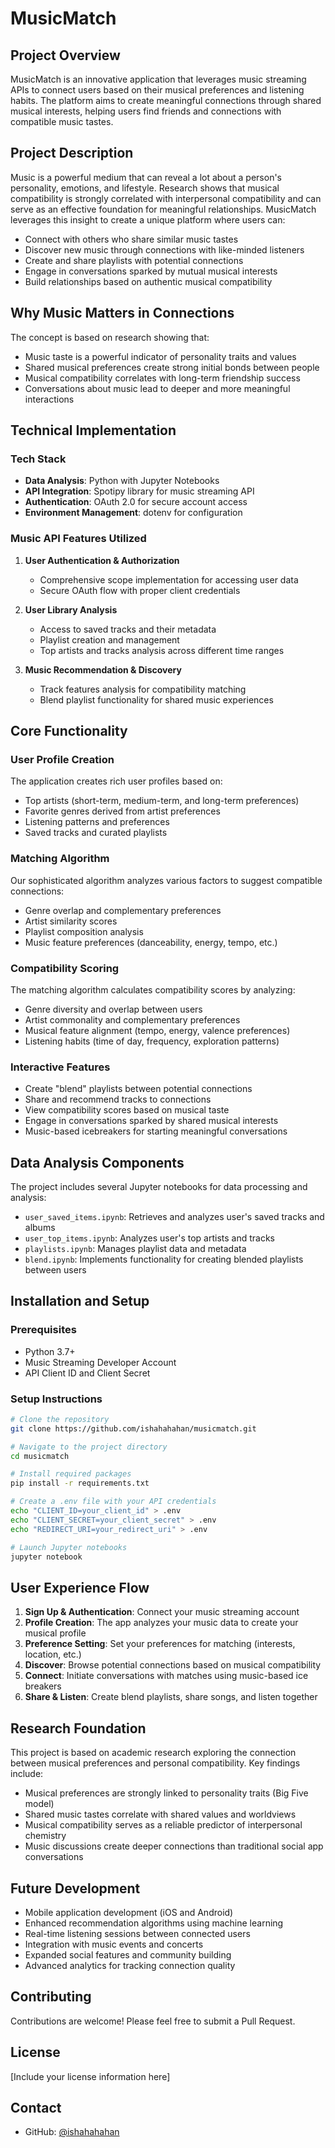 # MusicMatch

## Project Overview
MusicMatch is an innovative application that leverages music streaming APIs to connect users based on their musical preferences and listening habits. The platform aims to create meaningful connections through shared musical interests, helping users find friends and connections with compatible music tastes.

## Project Description
Music is a powerful medium that can reveal a lot about a person's personality, emotions, and lifestyle. Research shows that musical compatibility is strongly correlated with interpersonal compatibility and can serve as an effective foundation for meaningful relationships. MusicMatch leverages this insight to create a unique platform where users can:

- Connect with others who share similar music tastes
- Discover new music through connections with like-minded listeners
- Create and share playlists with potential connections
- Engage in conversations sparked by mutual musical interests
- Build relationships based on authentic musical compatibility

## Why Music Matters in Connections

The concept is based on research showing that:
- Music taste is a powerful indicator of personality traits and values
- Shared musical preferences create strong initial bonds between people
- Musical compatibility correlates with long-term friendship success
- Conversations about music lead to deeper and more meaningful interactions

## Technical Implementation

### Tech Stack
- **Data Analysis**: Python with Jupyter Notebooks
- **API Integration**: Spotipy library for music streaming API
- **Authentication**: OAuth 2.0 for secure account access
- **Environment Management**: dotenv for configuration

### Music API Features Utilized
1. **User Authentication & Authorization**
   - Comprehensive scope implementation for accessing user data
   - Secure OAuth flow with proper client credentials

2. **User Library Analysis**
   - Access to saved tracks and their metadata
   - Playlist creation and management
   - Top artists and tracks analysis across different time ranges

3. **Music Recommendation & Discovery**
   - Track features analysis for compatibility matching
   - Blend playlist functionality for shared music experiences

## Core Functionality

### User Profile Creation
The application creates rich user profiles based on:
- Top artists (short-term, medium-term, and long-term preferences)
- Favorite genres derived from artist preferences
- Listening patterns and preferences
- Saved tracks and curated playlists

### Matching Algorithm
Our sophisticated algorithm analyzes various factors to suggest compatible connections:
- Genre overlap and complementary preferences
- Artist similarity scores
- Playlist composition analysis
- Music feature preferences (danceability, energy, tempo, etc.)

### Compatibility Scoring
The matching algorithm calculates compatibility scores by analyzing:
- Genre diversity and overlap between users
- Artist commonality and complementary preferences
- Musical feature alignment (tempo, energy, valence preferences)
- Listening habits (time of day, frequency, exploration patterns)

### Interactive Features
- Create "blend" playlists between potential connections
- Share and recommend tracks to connections
- View compatibility scores based on musical taste
- Engage in conversations sparked by shared musical interests
- Music-based icebreakers for starting meaningful conversations

## Data Analysis Components
The project includes several Jupyter notebooks for data processing and analysis:
- `user_saved_items.ipynb`: Retrieves and analyzes user's saved tracks and albums
- `user_top_items.ipynb`: Analyzes user's top artists and tracks
- `playlists.ipynb`: Manages playlist data and metadata
- `blend.ipynb`: Implements functionality for creating blended playlists between users

## Installation and Setup

### Prerequisites
- Python 3.7+
- Music Streaming Developer Account
- API Client ID and Client Secret

### Setup Instructions
```bash
# Clone the repository
git clone https://github.com/ishahahahan/musicmatch.git

# Navigate to the project directory
cd musicmatch

# Install required packages
pip install -r requirements.txt

# Create a .env file with your API credentials
echo "CLIENT_ID=your_client_id" > .env
echo "CLIENT_SECRET=your_client_secret" > .env
echo "REDIRECT_URI=your_redirect_uri" > .env

# Launch Jupyter notebooks
jupyter notebook
```

## User Experience Flow
1. **Sign Up & Authentication**: Connect your music streaming account
2. **Profile Creation**: The app analyzes your music data to create your musical profile
3. **Preference Setting**: Set your preferences for matching (interests, location, etc.)
4. **Discover**: Browse potential connections based on musical compatibility
5. **Connect**: Initiate conversations with matches using music-based ice breakers
6. **Share & Listen**: Create blend playlists, share songs, and listen together

## Research Foundation
This project is based on academic research exploring the connection between musical preferences and personal compatibility. Key findings include:
- Musical preferences are strongly linked to personality traits (Big Five model)
- Shared music tastes correlate with shared values and worldviews
- Musical compatibility serves as a reliable predictor of interpersonal chemistry
- Music discussions create deeper connections than traditional social app conversations

## Future Development
- Mobile application development (iOS and Android)
- Enhanced recommendation algorithms using machine learning
- Real-time listening sessions between connected users
- Integration with music events and concerts
- Expanded social features and community building
- Advanced analytics for tracking connection quality

## Contributing
Contributions are welcome! Please feel free to submit a Pull Request.

## License
[Include your license information here]

## Contact
- GitHub: [@ishahahahan](https://github.com/ishahahahan)
